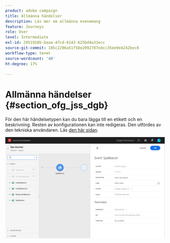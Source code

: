 ```yaml
---
product: adobe campaign
title: Allmänna händelser
description: Läs mer om allmänna evenemang
feature: Journeys
role: User
level: Intermediate
exl-id: 2951928b-baaa-47cd-8142-625bd4a33ecc
source-git-commit: 185c2296a51f58e2092787edcc35ee9e4242bec8
workflow-type: tm+mt
source-wordcount: '40'
ht-degree: 17%

---
```


# Allmänna händelser {#section_ofg_jss_dgb}

För den här händelsetypen kan du bara lägga till en etikett och en beskrivning. Resten av konfigurationen kan inte redigeras. Den utfördes av den tekniska användaren. Läs [den här sidan](../event/about-events.md).

![](../assets/general-events.png)
